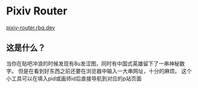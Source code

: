 # Pixiv Router
[pixiv-router.rbq.dev](https://pixiv-router.rbq.dev)

## 这是什么？
当你在贴吧冲浪的时候发现有8u发涩图，同时有中国式英雄留下了一串神秘数字。
但是在看到好东西之前还要在浏览器中输入一大串网址，十分的麻烦。
这个小工具可以在填入pid或画师id后直接导航到对应的p站页面
